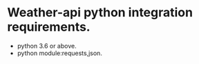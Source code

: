 # Weather-api python integration requirements.
 - python 3.6 or above.
 - python module:requests,json. 
